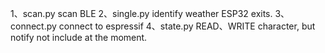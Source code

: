 1、scan.py
    scan BLE
2、single.py
    identify weather ESP32 exits.
3、connect.py
    connect to espressif
4、state.py
    READ、WRITE character, but notify not include at the moment.
